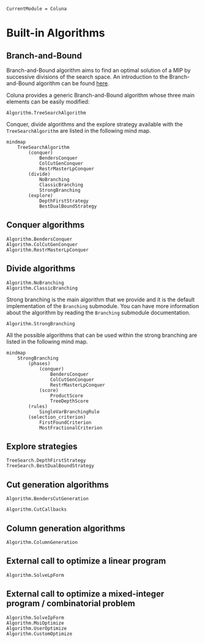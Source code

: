 ```@meta
CurrentModule = Coluna
```

# Built-in Algorithms

## Branch-and-Bound

Branch-and-Bound algorithm aims to find an optimal solution of a MIP by successive divisions of the search space. An introduction to the Branch-and-Bound algorithm can be found [here](https://en.wikipedia.org/wiki/Branch_and_bound). 

Coluna provides a generic Branch-and-Bound algorithm whose three main elements can be easily modified:

```@docs
Algorithm.TreeSearchAlgorithm
```

Conquer, divide algorithms and the explore strategy available with the `TreeSearchAlgorithm`
are listed in the following mind map. 

```mermaid
mindmap
    TreeSearchAlgorithm
        (conquer)
            BendersConquer
            ColCutGenConquer
            RestrMasterLpConquer
        (divide)
            NoBranching
            ClassicBranching
            StrongBranching
        (explore)
            DepthFirstStrategy
            BestDualBoundStrategy
```

## Conquer algorithms

```@docs
Algorithm.BendersConquer
Algorithm.ColCutGenConquer
Algorithm.RestrMasterLpConquer
```

## Divide algorithms

```@docs
Algorithm.NoBranching
Algorithm.ClassicBranching
```


Strong branching is the main algorithm that we provide and it is the default implementation
of the `Branching` submodule. You can have more information about the algorithm by reading
the `Branching` submodule documentation.

```@docs
Algorithm.StrongBranching
```

All the possible algorithms that can be used within the strong branching are listed in the
following mind map.

```mermaid
mindmap
    StrongBranching
        (phases)
            (conquer)
                BendersConquer
                ColCutGenConquer
                RestrMasterLpConquer
            (score)
                ProductScore
                TreeDepthScore
        (rules)
            SingleVarBranchingRule
        (selection_criterion)
            FirstFoundCriterion
            MostFractionalCriterion
```

## Explore strategies

```@docs
TreeSearch.DepthFirstStrategy
TreeSearch.BestDualBoundStrategy
```

## Cut generation algorithms

```@docs
Algorithm.BendersCutGeneration
```

```@docs
Algorithm.CutCallbacks
```

## Column generation algorithms

```@docs
Algorithm.ColumnGeneration
```


## External call to optimize a linear program

```@docs
Algorithm.SolveLpForm
```

## External call to optimize a mixed-integer program / combinatorial problem

```@docs
Algorithm.SolveIpForm
Algorithm.MoiOptimize
Algorithm.UserOptimize
Algorithm.CustomOptimize
```

